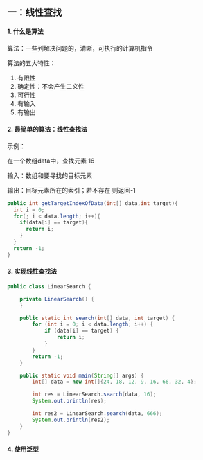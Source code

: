 ## 一：线性查找

#### 1. 什么是算法

算法：一些列解决问题的，清晰，可执行的计算机指令

算法的五大特性：

1. 有限性
2. 确定性：不会产生二义性
3. 可行性
4. 有输入
5. 有输出

#### 2. 最简单的算法：线性查找法

示例：

在一个数组data中，查找元素 16

输入：数组和要寻找的目标元素

输出：目标元素所在的索引；若不存在 则返回-1

```java
public int getTargetIndexOfData(int[] data,int target){
  int i = 0;
  for(; i < data.length; i++){
    if(data[i] == target){
      return i;
    }
  }
  return -1;
}
```



#### 3. 实现线性查找法

```java
public class LinearSearch {

    private LinearSearch() {
    }

    public static int search(int[] data, int target) {
        for (int i = 0; i < data.length; i++) {
            if (data[i] == target) {
                return i;
            }
        }
        return -1;
    }

    public static void main(String[] args) {
        int[] data = new int[]{24, 18, 12, 9, 16, 66, 32, 4};

        int res = LinearSearch.search(data, 16);
        System.out.println(res);

        int res2 = LinearSearch.search(data, 666);
        System.out.println(res2);
    }
}
```

#### 4. 使用泛型






